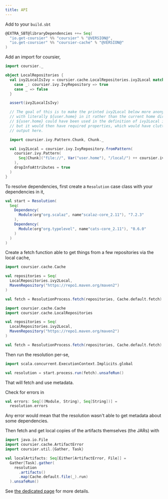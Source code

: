 ```yaml
---
title: API
---
```


Add to your `build.sbt`
```scala
@EXTRA_SBT@libraryDependencies ++= Seq(
  "io.get-coursier" %% "coursier" % "@VERSION@",
  "io.get-coursier" %% "coursier-cache" % "@VERSION@"
)
```

Add an import for coursier,
```scala mdoc:silent
import coursier._
```

```scala mdoc:passthrough
object LocalRepositories {
  val ivy2LocalIsIvy = coursier.cache.LocalRepositories.ivy2Local match {
    case _: coursier.ivy.IvyRepository => true
    case _ => false
  }

  assert(ivy2LocalIsIvy)

  // The goal of this is to make the printed ivy2Local below more anonymous,
  // with literally ${user.home} in it rather than the current home dir.
  // ${user.home} could have been used in the definition of ivy2Local itself,
  // but it would then have required properties, which would have cluttered
  // output here.

  import coursier.ivy.Pattern.Chunk, Chunk._

  val ivy2Local = coursier.ivy.IvyRepository.fromPattern(
    coursier.ivy.Pattern(
      Seq[Chunk]("file://", Var("user.home"), "/local/") ++ coursier.ivy.Pattern.default.chunks
    ),
    dropInfoAttributes = true
  )
}
```

To resolve dependencies, first create a `Resolution` case class with your dependencies in it,
```scala mdoc:silent
val start = Resolution(
  Seq(
    Dependency(
      Module(org"org.scalaz", name"scalaz-core_2.11"), "7.2.3"
    ),
    Dependency(
      Module(org"org.typelevel", name"cats-core_2.11"), "0.6.0"
    )
  )
)
```

Create a fetch function able to get things from a few repositories via the local cache,
```scala mdoc:passthrough
import coursier.cache.Cache

val repositories = Seq(
  LocalRepositories.ivy2Local,
  MavenRepository("https://repo1.maven.org/maven2")
)

val fetch = ResolutionProcess.fetch(repositories, Cache.default.fetch)
```

```scala
import coursier.cache.Cache
import coursier.cache.LocalRepositories

val repositories = Seq(
  LocalRepositories.ivy2Local,
  MavenRepository("https://repo1.maven.org/maven2")
)

val fetch = ResolutionProcess.fetch(repositories, Cache.default.fetch)
```

Then run the resolution per-se,
```scala mdoc:silent
import scala.concurrent.ExecutionContext.Implicits.global

val resolution = start.process.run(fetch).unsafeRun()
```
That will fetch and use metadata.

Check for errors in
```scala mdoc:silent
val errors: Seq[((Module, String), Seq[String])] =
  resolution.errors
```
Any error would mean that the resolution wasn't able to get metadata about some dependencies.

Then fetch and get local copies of the artifacts themselves (the JARs) with
```scala mdoc:silent
import java.io.File
import coursier.cache.ArtifactError
import coursier.util.{Gather, Task}

val localArtifacts: Seq[Either[ArtifactError, File]] =
  Gather[Task].gather(
    resolution
      .artifacts()
      .map(Cache.default.file(_).run)
  ).unsafeRun()
```

See [the dedicated page](api.md) for more details.

